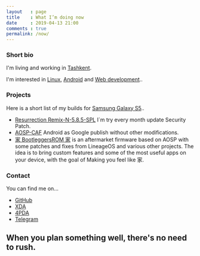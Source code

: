 ```yaml
---
layout   : page
title    : What I’m doing now
date     : 2019-04-13 21:00
comments : true
permalink: /now/
---
```


### Short bio

I'm living and working in [Tashkent](https://goo.gl/maps/5RhjJCYvJWA2).

I'm interested in [Linux](https://en.wikipedia.org/wiki/Linux), [Android](https://www.android.com/) and [Web development](https://en.wikipedia.org/wiki/Web_development)..


### Projects

Here is a short list of my builds for [Samsung Galaxy S5](https://forum.xda-developers.com/galaxy-s5)..

- [Resurrection Remix-N-5.8.5-SPL](https://forum.xda-developers.com/galaxy-s5/unified-development/rom-rr-n-5-8-5-t3815397) I`m try every month update Security Patch.
- [AOSP-CAF](https://forum.xda-developers.com/galaxy-s5/unified-development/rom-aosp-caf-samsung-galaxy-s5-t3772863) Android as Google publish without other modifications.
- [家 BootleggersROM 家](https://forum.xda-developers.com/galaxy-s5/unified-development/rom-bootleggersrom-4-0-stable-t3890756) is an aftermarket firmware based on AOSP with some patches and fixes from LineageOS and various other projects. The idea is to bring custom features and some of the most useful apps on your device, with the goal of Making you feel like 家.


### Contact

You can find me on...

- [GitHub](https://github.com/IKGapirov)
- [XDA](https://forum.xda-developers.com/member.php?u=7489422)
- [4PDA](http://4pda.ru/forum/index.php?showuser=5468408)
- [Telegram](https://t.me/IKGapirov)

## When you plan something well, there's no need to rush.
